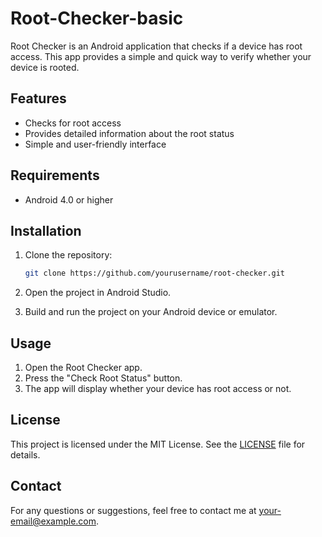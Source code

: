 # Root-Checker-basic

Root Checker is an Android application that checks if a device has root access. This app provides a simple and quick way to verify whether your device is rooted.

## Features

- Checks for root access
- Provides detailed information about the root status
- Simple and user-friendly interface

## Requirements

- Android 4.0 or higher

## Installation

1. Clone the repository:
    ```bash
    git clone https://github.com/yourusername/root-checker.git
    ```

2. Open the project in Android Studio.

3. Build and run the project on your Android device or emulator.

## Usage

1. Open the Root Checker app.
2. Press the "Check Root Status" button.
3. The app will display whether your device has root access or not.

## License

This project is licensed under the MIT License. See the [LICENSE](LICENSE) file for details.

## Contact

For any questions or suggestions, feel free to contact me at [your-email@example.com](mailto:your-email@example.com).
